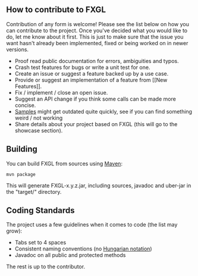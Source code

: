## How to contribute to FXGL

Contribution of any form is welcome! Please see the list below on how you can contribute to the project.
Once you've decided what you would like to do, let me know about it first.
This is just to make sure that the issue you want hasn't already been implemented,
fixed or being worked on in newer versions.

* Proof read public documentation for errors, ambiguities and typos.
* Crash test features for bugs or write a unit test for one.
* Create an issue or suggest a feature backed up by a use case.
* Provide or suggest an implementation of a feature from [[New Features]].
* Fix / implement / close an open issue.
* Suggest an API change if you think some calls can be made more concise.
* [Samples](https://github.com/AlmasB/FXGL/tree/master/samples) might get outdated quite quickly, see if you can find something weird / not working
* Share details about your project based on FXGL (this will go to the showcase section).

## Building

You can build FXGL from sources using [Maven](https://maven.apache.org/):
```maven
mvn package
```

This will generate FXGL-x.y.z.jar, including sources, javadoc and uber-jar in the "target/" directory.

## Coding Standards

The project uses a few guidelines when it comes to code (the list may grow):

* Tabs set to 4 spaces
* Consistent naming conventions (no [Hungarian notation](https://en.wikipedia.org/wiki/Hungarian_notation))
* Javadoc on all public and protected methods

The rest is up to the contributor.

